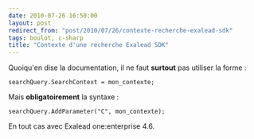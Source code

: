 ```yaml
---
date: 2010-07-26 16:50:00
layout: post
redirect_from: "post/2010/07/26/contexte-recherche-exalead-sdk"
tags: boulot, c-sharp
title: "Contexte d'une recherche Exalead SDK"
---
```


Quoiqu'en dise la documentation, il ne faut **surtout** pas
utiliser la forme :

```
searchQuery.SearchContext = mon_contexte;
```

Mais **obligatoirement** la syntaxe :

```
searchQuery.AddParameter("C", mon_contexte);
```

En tout cas avec Exalead one:enterprise 4.6.
